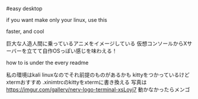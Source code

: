 #easy desktop

if you want make only your linux, use this

faster, and cool

巨大な人造人間に乗っているアニメをイメージしている
仮想コンソールからXサーバーを立てて自作OSっぽい感じを味わえる！

how to is under the every readme

私の環境はkali linuxなのでそれ前提のものがあるかも
kittyをつかっているけどxtermおすすめ
.xinimtrcのkittyをxtermに書き換える
写真は
https://imgur.com/gallery/nerv-logo-terminal-xsLoyj7
動かなかったらメンゴ
